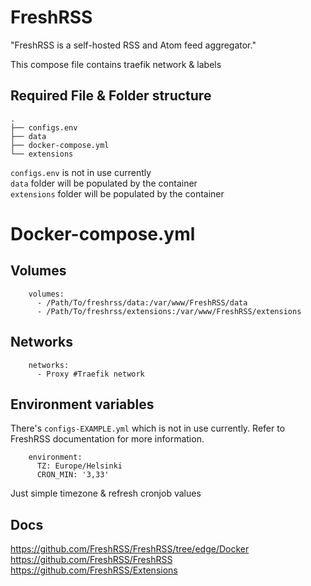 # FreshRSS

"FreshRSS is a self-hosted RSS and Atom feed aggregator."

This compose file contains traefik network & labels

## Required File & Folder structure
```
.
├── configs.env
├── data
├── docker-compose.yml
└── extensions
```
`configs.env` is not in use currently  
`data` folder will be populated by the container  
`extensions` folder will be populated by the container  

# Docker-compose.yml

## Volumes

```
    volumes:
      - /Path/To/freshrss/data:/var/www/FreshRSS/data
      - /Path/To/freshrss/extensions:/var/www/FreshRSS/extensions
```

## Networks
```
    networks:
      - Proxy #Traefik network
```
## Environment variables

There's `configs-EXAMPLE.yml` which is not in use currently. Refer to FreshRSS documentation for more information.

```
    environment:
      TZ: Europe/Helsinki
      CRON_MIN: '3,33'
```
Just simple timezone & refresh cronjob values

## Docs
https://github.com/FreshRSS/FreshRSS/tree/edge/Docker  
https://github.com/FreshRSS/FreshRSS  
https://github.com/FreshRSS/Extensions  